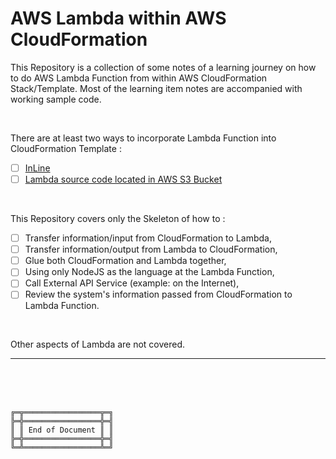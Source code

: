 # AWS Lambda within AWS CloudFormation

This Repository is a collection of some notes of a learning journey on how to do AWS Lambda Function from within AWS CloudFormation Stack/Template.
Most of the learning item notes are accompanied with working sample code.

<br>

There are at least two ways to incorporate Lambda Function into CloudFormation Template :
- [ ] [InLine](InLine/)
- [ ] [Lambda source code located in AWS S3 Bucket](S3Bucket/)

<br>

This Repository covers only the Skeleton of how to :
- [ ] Transfer information/input from CloudFormation to Lambda,
- [ ] Transfer information/output from Lambda to CloudFormation,
- [ ] Glue both CloudFormation and Lambda together,
- [ ] Using only NodeJS as the language at the Lambda Function,
- [ ] Call External API Service (example: on the Internet),
- [ ] Review the system's information passed from CloudFormation to Lambda Function.

<br>

Other aspects of Lambda are not covered.



***

<br><br><br>
```
╔═╦═════════════════╦═╗
╠═╬═════════════════╬═╣
║ ║ End of Document ║ ║
╠═╬═════════════════╬═╣
╚═╩═════════════════╩═╝
```
<br><br><br>


